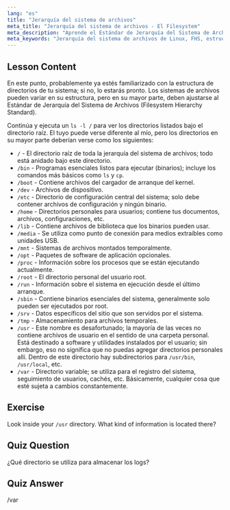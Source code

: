 ```yaml
---
lang: "es"
title: "Jerarquía del sistema de archivos"
meta_title: "Jerarquía del sistema de archivos - El Filesystem"
meta_description: "Aprende el Estándar de Jerarquía del Sistema de Archivos de Linux (FHS) y comprende directorios clave como /bin, /etc y /var. Explora la estructura de directorios de Linux."
meta_keywords: "Jerarquía del sistema de archivos de Linux, FHS, estructura de directorios de Linux, comandos de Linux, Linux para principiantes, tutorial de Linux, guía de Linux"
---
```


## Lesson Content

En este punto, probablemente ya estés familiarizado con la estructura de directorios de tu sistema; si no, lo estarás pronto. Los sistemas de archivos pueden variar en su estructura, pero en su mayor parte, deben ajustarse al Estándar de Jerarquía del Sistema de Archivos (Filesystem Hierarchy Standard).

Continúa y ejecuta un `ls -l /` para ver los directorios listados bajo el directorio raíz. El tuyo puede verse diferente al mío, pero los directorios en su mayor parte deberían verse como los siguientes:

- `/` - El directorio raíz de toda la jerarquía del sistema de archivos; todo está anidado bajo este directorio.
- `/bin` - Programas esenciales listos para ejecutar (binarios); incluye los comandos más básicos como `ls` y `cp`.
- `/boot` - Contiene archivos del cargador de arranque del kernel.
- `/dev` - Archivos de dispositivo.
- `/etc` - Directorio de configuración central del sistema; solo debe contener archivos de configuración y ningún binario.
- `/home` - Directorios personales para usuarios; contiene tus documentos, archivos, configuraciones, etc.
- `/lib` - Contiene archivos de biblioteca que los binarios pueden usar.
- `/media` - Se utiliza como punto de conexión para medios extraíbles como unidades USB.
- `/mnt` - Sistemas de archivos montados temporalmente.
- `/opt` - Paquetes de software de aplicación opcionales.
- `/proc` - Información sobre los procesos que se están ejecutando actualmente.
- `/root` - El directorio personal del usuario root.
- `/run` - Información sobre el sistema en ejecución desde el último arranque.
- `/sbin` - Contiene binarios esenciales del sistema, generalmente solo pueden ser ejecutados por root.
- `/srv` - Datos específicos del sitio que son servidos por el sistema.
- `/tmp` - Almacenamiento para archivos temporales.
- `/usr` - Este nombre es desafortunado; la mayoría de las veces no contiene archivos de usuario en el sentido de una carpeta personal. Está destinado a software y utilidades instalados por el usuario; sin embargo, eso no significa que no puedas agregar directorios personales allí. Dentro de este directorio hay subdirectorios para `/usr/bin`, `/usr/local`, etc.
- `/var` - Directorio variable; se utiliza para el registro del sistema, seguimiento de usuarios, cachés, etc. Básicamente, cualquier cosa que esté sujeta a cambios constantemente.

## Exercise

Look inside your `/usr` directory. What kind of information is located there?

## Quiz Question

¿Qué directorio se utiliza para almacenar los logs?

## Quiz Answer

/var
